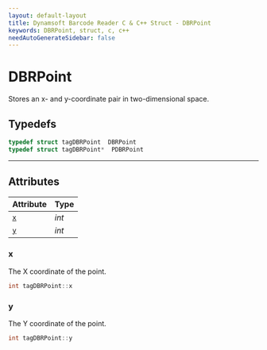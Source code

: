 ```yaml
---
layout: default-layout
title: Dynamsoft Barcode Reader C & C++ Struct - DBRPoint
keywords: DBRPoint, struct, c, c++
needAutoGenerateSidebar: false
---
```



# DBRPoint
Stores an x- and y-coordinate pair in two-dimensional space.

## Typedefs

```cpp
typedef struct tagDBRPoint  DBRPoint
typedef struct tagDBRPoint*  PDBRPoint
``` 

---

## Attributes
  
| Attribute | Type | 
|---------- | ---- | 
| [`x`](#x) | *int* |
| [`y`](#y) | *int* |


### x
The X coordinate of the point.
```cpp
int tagDBRPoint::x
```


### y
The Y coordinate of the point.
```cpp
int tagDBRPoint::y
```

